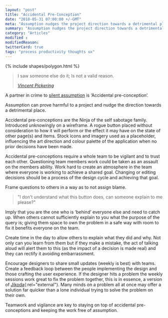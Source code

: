 ```yaml
---
layout: "post"
title: "Accidental Pre-Conception"
date: "2018-05-31 07:00:00 +/-GMT"
meta: "Assumption nudges the project direction towards a detrimental place"
summary: "Assumption nudges the project direction towards a detrimental place"
category: "Articles"
modified :
modifiedReason:
twitterCard: true
tags: "process productivity thoughts ux"
---
```


{% include shapes/polygon.html %}

<blockquote>
    <p>I saw someone else do it; Is not a valid reason.</p>
    <footer>
       <cite><a href="https://vincentp.me">Vincent Pickering</a></cite>
    </footer>
</blockquote>

A partner in crime to [silent assumption]({{site.url}}/blog/silent-assumption) is ‘Accidental pre-conception’.

Assumption can prove harmful to a project and nudge the direction towards a detrimental place.

Accidental pre-conceptions are the Ninja of the self sabotage family. Introduced unknowingly on a wireframe. A rogue button placed without consideration to how it will perform or the effect it may have on the state of other page(s) and items. Stock icons and imagery used as a placeholder, influencing the art direction and colour palette of the application when no prior decisions have been made.

Accidental pre-conceptions require a whole team to be vigilant and to trust each other. Questioning team members work could be taken as an assault on the members ability. Work hard to create an atmosphere in the team where everyone is working to achieve a shared goal. Changing or editing decisions should be a process of the design cycle and achieving that goal.

Frame questions to others in a way as to not assign blame.

> ”I don't understand what this button does, can someone explain to me please?"

Imply that you are the one who is ‘behind’ everyone else and need to catch up. When others cannot sufficiently explain to you what the purpose of the query is; giving them space to own the problem in a safe way with room to fix it benefits everyone on the team.

Create time in the day to allow others to explain what they did and why. Not only can you learn from them but if they make a mistake, the act of talking aloud will alert them to this (as the impact of a decision is made real) and they can rectify it avoiding embarrassment.

Encourage designers to share small updates (weekly is best) with teams. Create a feedback loop between the people implementing the design and those crafting the user experience. If the designer hits a problem the weekly sessions work great to fix the problem together, this is in essence, a version of [Jikoda](https://www.toyota-global.com/company/vision_philosophy/toyota_production_system/jidoka.html){:rel="external"}. Many minds on a problem all at once may offer a solution far quicker than a lone individual trying to solve the problem on their own.

Teamwork and vigilance are key to staying on top of accidental pre-conceptions and keeping the work free of assumption.
